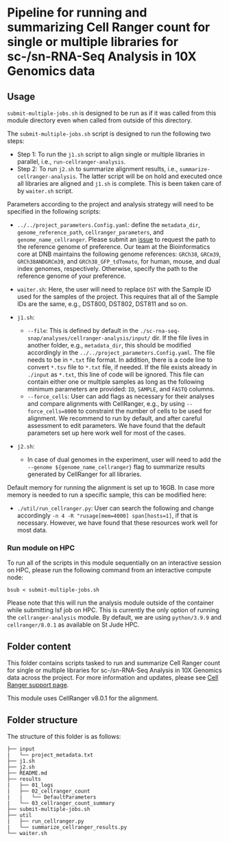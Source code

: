 # Pipeline for running and summarizing Cell Ranger count for single or multiple libraries for sc-/sn-RNA-Seq Analysis in 10X Genomics data

## Usage

`submit-multiple-jobs.sh` is designed to be run as if it was called from this module directory even when called from outside of this directory.

The `submit-multiple-jobs.sh` script is designed to run the following two steps: 
   - Step 1: To run the `j1.sh` script to align single or multiple libraries in parallel, i.e., `run-cellranger-analysis`. 
   - Step 2: To run `j2.sh` to summarize alignment results, i.e., `summarize-cellranger-analysis`. The latter script will be on hold and executed once all libraries are aligned and `j1.sh` is complete. This is been taken care of by `waiter.sh` script.

Parameters according to the project and analysis strategy will need to be specified in the following scripts:
- `../../project_parameters.Config.yaml`: define the `metadata_dir`, `genome_reference_path`, `cellranger_parameters`, and `genome_name_cellranger`. Please submit an [issue](https://github.com/stjude-dnb-binfcore/sc-rna-seq-snap/issues) to request the path to the reference genome of preference. Our team at the Bioinformatics core at DNB maintains the following genome references: `GRCh38`, `GRCm39`, `GRCh38ANDGRCm39`, and `GRCh38_GFP_tdTomato`, for human, mouse, and dual index genomes, respectively. Otherwise, specify the path to the reference genome of your preference.

- `waiter.sh`: Here, the user will need to replace `DST` with the Sample ID used for the samples of the project. This requires that all of the Sample IDs are the same, e.g., DST800, DST802, DST811 and so on.

- `j1.sh`: 
   - `--file`: This is defined by default in the `./sc-rna-seq-snap/analyses/cellranger-analysis/input/` dir. If the file lives in another folder, e.g., `metadata_dir`, this should be modified accordingly in the `../../project_parameters.Config.yaml`. The file needs to be in `*.txt` file format. In addition, there is a code line to convert `*.tsv` file to `*.txt` file, if needed. If the file exists already in `./input` as `*.txt`, this line of code will be ignored. This file can contain either one or multiple samples as long as the following minimum parameters are provided: `ID`, `SAMPLE`, and `FASTQ` columns.
  - `--force_cells`: User can add flags as necessary for their analyses and compare alignments with CellRanger, e.g., by using `--force_cells=8000` to constraint the number of cells to be used for alignment. We recommend to run by default, and after careful assessment to edit parameters. We have found that the default parameters set up here work well for most of the cases.

- `j2.sh`: 
   - In case of dual genomes in the experiment, user will need to add the `--genome ${genome_name_cellranger}` flag to summarize results generated by CellRanger for all libraries.
   

Default memory for running the alignment is set up to 16GB. In case more memory is needed to run a specific sample, this can be modified here:
- `./util/run_cellranger.py`: User can search the following and change accordingly `-n 4 -R "rusage[mem=4000] span[hosts=1]`, if that is necessary. However, we have found that these resources work well for most data. 



### Run module on HPC

To run all of the scripts in this module sequentially on an interactive session on HPC, please run the following command from an interactive compute node:

```
bsub < submit-multiple-jobs.sh
```

Please note that this will run the analysis module outside of the container while submitting lsf job on HPC. This is currently the only option of running the `cellranger-analysis` module. By default, we are using `python/3.9.9` and `cellranger/8.0.1` as available on St Jude HPC.


## Folder content
This folder contains scripts tasked to run and summarize Cell Ranger count for single or multiple libraries for sc-/sn-RNA-Seq Analysis in 10X Genomics data across the project. For more information and updates, please see [Cell Ranger support page](https://www.10xgenomics.com/support/software/cell-ranger/latest/analysis/running-pipelines/cr-gex-count).

This module uses CellRanger v8.0.1 for the alignment.


## Folder structure 

The structure of this folder is as follows:

```
├── input
|   └── project_metadata.txt
├── j1.sh
├── j2.sh
├── README.md
├── results
|   ├── 01_logs
|   ├── 02_cellranger_count
|   |   └── DefaultParameters
|   └── 03_cellranger_count_summary
├── submit-multiple-jobs.sh
├── util
|   ├── run_cellranger.py
|   └── summarize_cellranger_results.py
└── waiter.sh
```
